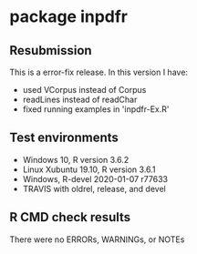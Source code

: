 # package inpdfr

## Resubmission
This is a error-fix release. In this version I have:
* used VCorpus instead of Corpus
* readLines instead of readChar
* fixed running examples in 'inpdfr-Ex.R'

## Test environments
* Windows 10, R version 3.6.2
* Linux Xubuntu 19.10, R version 3.6.1
* Windows, R-devel 2020-01-07 r77633
* TRAVIS with oldrel, release, and devel

## R CMD check results
There were no ERRORs, WARNINGs, or NOTEs
